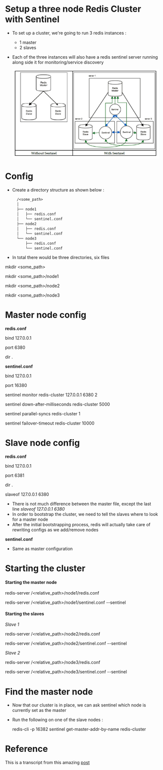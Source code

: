 
# **Setup a three node Redis Cluster with Sentinel**

* To set up a cluster, we're going to run 3 redis instances :
  - 1 master
  - 2 slaves

* Each of the three instances will also have a redis sentinel server 
  running along side it for monitoring/service discovery
  
  ![Master Slave vs Sentinel](Master_Slave_vs_Sentinel.jpg)

# **Config**

* Create a directory structure as shown below :
  
    	/<some_path>
        │ 
    	├── node1
    	│   ├── redis.conf
    	│   └── sentinel.conf
    	├── node2
    	│   ├── redis.conf
    	│   └── sentinel.conf
    	└── node3
    	    ├── redis.conf
    	    └── sentinel.conf

* In total there would be three directories, six files

mkdir <some_path>

mkdir <some_path>/node1

mkdir <some_path>/node2

mkdir <some_path>/node3
 
# Master node config

**redis.conf**

bind 127.0.0.1

port 6380

dir .

**sentinel.conf**

bind 127.0.0.1

port 16380

sentinel monitor redis-cluster 127.0.0.1 6380 2

sentinel down-after-milliseconds redis-cluster 5000

sentinel parallel-syncs redis-cluster 1

sentinel failover-timeout redis-cluster 10000

# Slave node config

**redis.conf**

bind 127.0.0.1

port 6381

dir .

slaveof 127.0.0.1 6380

* There is not much difference between the master file, except the
  last line *slaveof 127.0.0.1 6380*
* In order to bootstrap the cluster, we need to tell the slaves where to look
  for a master node
* After the initial bootstrapping process, redis will actually take care of
  rewriting configs as we add/remove nodes

**sentinel.conf**

* Same as master configuration

# Starting the cluster

#### Starting the master node

redis-server /<relative_path>/node1/redis.conf

redis-server /<relative_path>/node1/sentinel.conf --sentinel

#### Starting the slaves

*Slave 1*

redis-server /<relative_path>/node2/redis.conf

redis-server /<relative_path>/node2/sentinel.conf --sentinel

*Slave 2*

redis-server /<relative_path>/node3/redis.conf

redis-server /<relative_path>/node3/sentinel.conf --sentinel


#  Find the master node

* Now that our cluster is in place, we can ask sentinel which node is currently set as the master
* Run the following on one of the slave nodes :

  redis-cli -p 16382 sentinel get-master-addr-by-name redis-cluster


Reference
==========
This is a transcript from this amazing [post](https://seanmcgary.com/posts/how-to-build-a-fault-tolerant-redis-cluster-with-sentinel)

